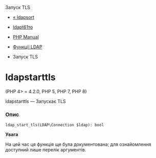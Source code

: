 Запуск TLS

-   [« ldapsort](function.ldap-sort.html)
    
-   [ldapt61то](function.ldap-t61-to-8859.html)
    
-   [PHP Manual](index.html)
    
-   [Функції LDAP](ref.ldap.html)
    
-   Запуск TLS
    

# ldapstarttls

(PHP 4> = 4.2.0, PHP 5, PHP 7, PHP 8)

ldapstarttls — Запускає TLS

### Опис

```methodsynopsis
ldap_start_tls(LDAP\Connection $ldap): bool
```

**Увага**

На цей час ця функція ще була документована; для ознайомлення доступний лише перелік аргументів.